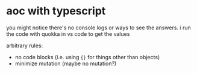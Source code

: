 # aoc with typescript

you might notice there's no console logs or ways to see the answers. i run the code with quokka in vs code to get the values

arbitrary rules:

- no code blocks (i.e. using `{}` for things other than objects)
- minimize mutation (maybe no mutation?)
